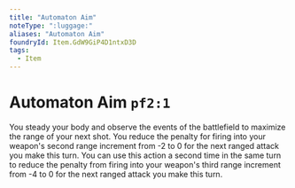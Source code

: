 ```yaml
---
title: "Automaton Aim"
noteType: ":luggage:"
aliases: "Automaton Aim"
foundryId: Item.GdW9GiP4D1ntxD3D
tags:
  - Item
---
```


# Automaton Aim `pf2:1`

You steady your body and observe the events of the battlefield to maximize the range of your next shot. You reduce the penalty for firing into your weapon's second range increment from -2 to 0 for the next ranged attack you make this turn. You can use this action a second time in the same turn to reduce the penalty from firing into your weapon's third range increment from -4 to 0 for the next ranged attack you make this turn.

